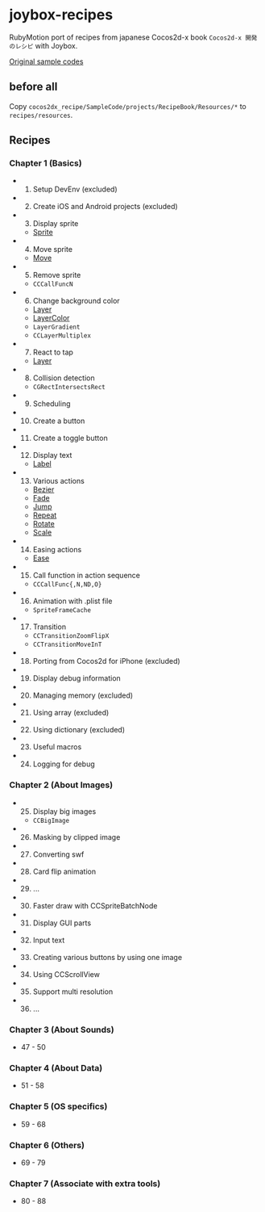 # joybox-recipes

RubyMotion port of recipes from japanese Cocos2d-x book `Cocos2d-x 開発のレシピ` with Joybox.

[Original sample codes](https://github.com/syuhari/cocos2dx_recipe)

## before all
Copy `cocos2dx_recipe/SampleCode/projects/RecipeBook/Resources/*` to `recipes/resources`.

## Recipes

### Chapter 1 (Basics)
 * 01. Setup DevEnv (excluded)
 * 02. Create iOS and Android projects (excluded)
 * 03. Display sprite
   * [Sprite](http://joybox.io/documentation/sprite/)
 * 04. Move sprite
   * [Move](http://joybox.io/documentation/move/)
 * 05. Remove sprite
   * `CCCallFuncN`
 * 06. Change background color
   * [Layer](http://joybox.io/documentation/layer/)
   * [LayerColor](http://joybox.io/documentation/layer-color/)
   * `LayerGradient`
   * `CCLayerMultiplex`
 * 07. React to tap
   * [Layer](http://joybox.io/documentation/layer/)
 * 08. Collision detection
   * `CGRectIntersectsRect`
 * 09. Scheduling
 * 10. Create a button
 * 11. Create a toggle button
 * 12. Display text
   * [Label](http://joybox.io/documentation/label/)
 * 13. Various actions
   * [Bezier](http://joybox.io/documentation/bezier/)
   * [Fade](http://joybox.io/documentation/fade/)
   * [Jump](http://joybox.io/documentation/jump/)
   * [Repeat](http://joybox.io/documentation/repeat/)
   * [Rotate](http://joybox.io/documentation/rotate/)
   * [Scale](http://joybox.io/documentation/scale/)
 * 14. Easing actions
   * [Ease](http://joybox.io/documentation/ease/)
 * 15. Call function in action sequence
   * `CCCallFunc{,N,ND,O}`
 * 16. Animation with .plist file
   * `SpriteFrameCache`
 * 17. Transition
   * `CCTransitionZoomFlipX`
   * `CCTransitionMoveInT`
 * 18. Porting from Cocos2d for iPhone (excluded)
 * 19. Display debug information
 * 20. Managing memory (excluded)
 * 21. Using array (excluded)
 * 22. Using dictionary (excluded)
 * 23. Useful macros
 * 24. Logging for debug

### Chapter 2 (About Images)
 * 25. Display big images
   * `CCBigImage`
 * 26. Masking by clipped image
 * 27. Converting swf
 * 28. Card flip animation
 * 29. ...
 * 30. Faster draw with CCSpriteBatchNode
 * 31. Display GUI parts
 * 32. Input text
 * 33. Creating various buttons by using one image
 * 34. Using CCScrollView
 * 35. Support multi resolution
 * 36. ...

### Chapter 3 (About Sounds)
 * 47 - 50

### Chapter 4 (About Data)
 * 51 - 58

### Chapter 5 (OS specifics)
 * 59 - 68

### Chapter 6 (Others)
 * 69 - 79

### Chapter 7 (Associate with extra tools)
 * 80 - 88
